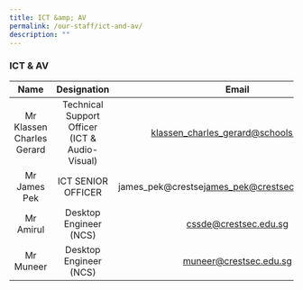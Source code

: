 ```yaml
---
title: ICT &amp; AV
permalink: /our-staff/ict-and-av/
description: ""
---
```

### ICT &amp; AV

| Name | Designation | Email |
|:---:|:---:|:---:|
| Mr Klassen Charles Gerard | Technical Support Officer<br>(ICT &amp; Audio-Visual) | [klassen\_charles\_gerard@schools.gov.sg](mailto:klassen_charles_gerard@schools.gov.sg)<br> |
| Mr James Pek | ICT SENIOR OFFICER | james_pek@crestse[james\_pek@crestsec.edu.sg](mailto:james_pek@crestsec.edu.sg).edu.sg |
| Mr Amirul | Desktop Engineer (NCS) | [cssde@crestsec.edu.sg](mailto:cssde@crestsec.edu.sg) |
| Mr Muneer | Desktop Engineer (NCS) | [muneer@crestsec.edu.sg](mailto:muneer@crestsec.edu.sg) |